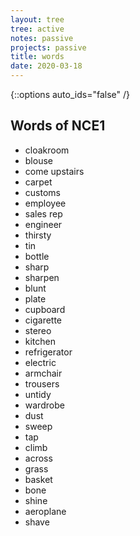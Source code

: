 ```yaml
---
layout: tree
tree: active
notes: passive
projects: passive
title: words
date: 2020-03-18
---
```



{::options auto_ids="false" /}


## Words of NCE1

* cloakroom
* blouse
* come upstairs
* carpet
* customs
* employee
* sales rep
* engineer
* thirsty
* tin
* bottle
* sharp
* sharpen
* blunt
* plate
* cupboard
* cigarette
* stereo
* kitchen
* refrigerator
* electric
* armchair
* trousers
* untidy
* wardrobe
* dust
* sweep
* tap
* climb
* across
* grass
* basket
* bone
* shine
* aeroplane
* shave

